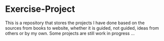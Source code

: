 # Exercise-Project
This is a repository that stores the projects I have done based on the sources from books to website,
whether it is guided, not guided, ideas from others or by my own.
Some projects are still work in progress ...
